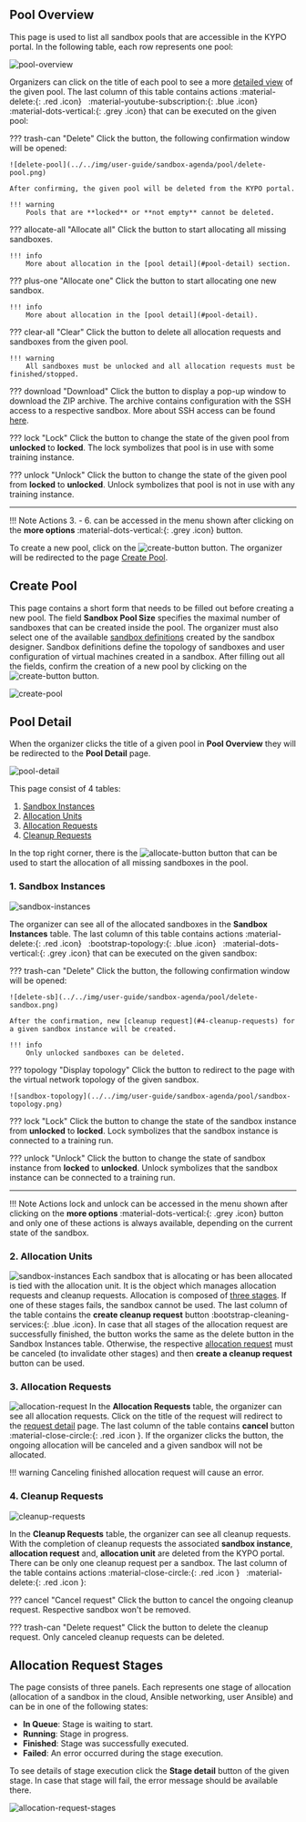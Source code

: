 ## Pool Overview

This page is used to list all sandbox pools that are accessible in the KYPO portal. In the following table, each row represents one pool: 

![pool-overview](../../img/user-guide/sandbox-agenda/pool/pool-overview.png)

Organizers can click on the title of each pool to see a more [detailed view](#pool-detail) of the given pool. The last column of this table contains actions :material-delete:{: .red .icon} &nbsp; :material-youtube-subscription:{: .blue .icon} &nbsp; :material-dots-vertical:{: .grey .icon}  that can be executed on the given pool: 

??? trash-can "Delete"
    Click the button, the following confirmation window will be opened:

    ![delete-pool](../../img/user-guide/sandbox-agenda/pool/delete-pool.png)

    After confirming, the given pool will be deleted from the KYPO portal.

    !!! warning
        Pools that are **locked** or **not empty** cannot be deleted.


??? allocate-all "Allocate all"
    Click the button to start allocating all missing sandboxes.

    !!! info 
        More about allocation in the [pool detail](#pool-detail) section. 

??? plus-one "Allocate one"
    Click the button to start allocating one new sandbox.

    !!! info 
        More about allocation in the [pool detail](#pool-detail).

??? clear-all "Clear"
    Click the button to delete all allocation requests and sandboxes from the given pool.

    !!! warning
        All sandboxes must be unlocked and all allocation requests must be finished/stopped.   

??? download "Download"
    Click the button to display a pop-up window to download the ZIP archive. The archive contains configuration with the SSH access to a respective sandbox. More about SSH access can be found [here](../../operator-guide/sandboxes/sandbox-ssh-access.md).


??? lock "Lock"
    Click the button to change the state of the given pool from **unlocked** to **locked**. The lock symbolizes that pool is in use with some training instance.

??? unlock "Unlock"
    Click the button to change the state of the given pool from **locked** to **unlocked**. Unlock symbolizes that pool is not in use with any training instance.   

-------------------------------------

!!! Note
    Actions 3. - 6. can be accessed in the menu shown after clicking on the **more options** :material-dots-vertical:{: .grey .icon} button.

 To create a new pool, click on the ![create-button](../../img/buttons/create-button.png) button. The organizer will be redirected to the page [Create Pool](#create-pool).


## Create Pool
This page contains a short form that needs to be filled out before creating a new pool. The field **Sandbox Pool Size** specifies the maximal number of sandboxes that can be created inside the pool. The organizer must also select one of the available [sandbox definitions](./sandbox-definition.md) created by the sandbox designer. Sandbox definitions define the topology of sandboxes and user configuration of virtual machines created in a sandbox. After filling out all the fields, confirm the creation of a new pool by clicking on the ![create-button](../../img/buttons/create-button.png) button.
 
![create-pool](../../img/user-guide/sandbox-agenda/pool/create-pool.png)


## Pool Detail
When the organizer clicks the title of a given pool in **Pool Overview** they will be redirected to the **Pool Detail** page.
  
![pool-detail](../../img/user-guide/sandbox-agenda/pool/pool-detail.png)

This page consist of 4 tables: 

1. [Sandbox Instances](#1-sandbox-instances)
2. [Allocation Units](#2-allocation-units)
3. [Allocation Requests](#3-allocation-requests)
4. [Cleanup Requests](#4-cleanup-requests)

In the top right corner, there is the ![allocate-button](../../img/buttons/allocate-button.png) button that can be used to start the allocation of all missing sandboxes in the pool.

### 1. Sandbox Instances

![sandbox-instances](../../img/user-guide/sandbox-agenda/pool/sandbox-instances-overview.png)

The organizer can see all of the allocated sandboxes in the **Sandbox Instances** table. The last column of this table contains actions :material-delete:{: .red .icon} &nbsp; :bootstrap-topology:{: .blue .icon} &nbsp; :material-dots-vertical:{: .grey .icon} that can be executed on the given sandbox:

??? trash-can "Delete"
    Click the button, the following confirmation window will be opened:

    ![delete-sb](../../img/user-guide/sandbox-agenda/pool/delete-sandbox.png)

    After the confirmation, new [cleanup request](#4-cleanup-requests) for a given sandbox instance will be created.

    !!! info 
        Only unlocked sandboxes can be deleted.

??? topology "Display topology"
    Click the button to redirect to the page with the virtual network topology of the given sandbox.

    ![sandbox-topology](../../img/user-guide/sandbox-agenda/pool/sandbox-topology.png)

??? lock "Lock"
    Click the button to change the state of the sandbox instance from **unlocked** to **locked**. Lock symbolizes that the sandbox instance is connected to a training run. 

??? unlock "Unlock"
    Click the button to change the state of sandbox instance from **locked** to **unlocked**. Unlock symbolizes that the sandbox instance can be connected to a training run. 

-----------------------------------------

!!! Note
    Actions lock and unlock can be accessed in the menu shown after clicking on the **more options** :material-dots-vertical:{: .grey .icon} button and only one of these actions is always available, depending on the current state of the sandbox.


### 2. Allocation Units

![sandbox-instances](../../img/user-guide/sandbox-agenda/pool/allocation-units.png)
Each sandbox that is allocating or has been allocated is tied with the allocation unit. It is the object which manages allocation requests and cleanup requests. Allocation is composed of [three stages](#allocation-request-stages). If one of these stages fails, the sandbox cannot be used. The last column of the table contains the **create cleanup request** button :bootstrap-cleaning-services:{: .blue .icon}. In case that all stages of the allocation request are successfully finished, the button works the same as the delete button in the Sandbox Instances table. Otherwise, the respective [allocation request](#3-allocation-requests) must be canceled (to invalidate other stages) and then **create a cleanup request** button can be used.


### 3. Allocation Requests

![allocation-request](../../img/user-guide/sandbox-agenda/pool/allocation-requests.png)
In the **Allocation Requests** table, the organizer can see all allocation requests. Click on the title of the request will redirect to the [request detail](#allocation-request-stages) page. The last column of the table contains **cancel** button :material-close-circle:{: .red .icon }. If the organizer clicks the button, the ongoing allocation will be canceled and a given sandbox will not be allocated. 

!!! warning
    Canceling finished allocation request will cause an error.

### 4. Cleanup Requests
![cleanup-requests](../../img/user-guide/sandbox-agenda/pool/cleanup-requests.png)

In the **Cleanup Requests** table, the organizer can see all cleanup requests. With the completion of cleanup requests the associated **sandbox instance**, **allocation request** and, **allocation unit** are deleted from the KYPO portal. There can be only one cleanup request per a sandbox. The last column of the table contains actions :material-close-circle:{: .red .icon } &nbsp; :material-delete:{: .red .icon }:

??? cancel "Cancel request"
    Click the button to cancel the ongoing cleanup request. Respective sandbox won't be removed.

??? trash-can "Delete request"
    Click the button to delete the cleanup request. Only canceled cleanup requests can be deleted.

## Allocation Request Stages 
The page consists of three panels. Each represents one stage of allocation (allocation of a sandbox in the cloud, Ansible networking, user Ansible) and can be in one of the following states: 

* **In Queue**: Stage is waiting to start.
* **Running**: Stage in progress.
* **Finished**:  Stage was successfully executed.
* **Failed**: An error occurred during the stage execution. 

To see details of stage execution click the **Stage detail** button of the given stage. In case that stage will fail, the error message should be available there.

 
![allocation-request-stages](../../img/user-guide/sandbox-agenda/pool/allocation-request-stages.png)
 
